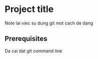 # Project title
Note lai viec su dung git mot cach de dang

## Prerequisites
Da cai dat git command line
